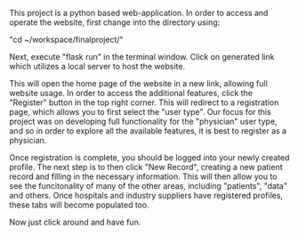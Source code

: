 This project is a python based web-application. In order to access and operate the website, first change into the directory using:

"cd ~/workspace/finalproject/"

Next, execute "flask run" in the terminal window. Click on generated link which utilizes a local server to host the website.

This will open the home page of the website in a new link, allowing full website usage. In order to access the additional features,
click the "Register" button in the top right corner. This will redirect to a registration page, which allows you to first select the
"user type". Our focus for this project was on developing full functionality for the "physician" user type, and so in order to explore
all the available features, it is best to register as a physician.

Once registration is complete, you should be logged into your newly created profile. The next step is to then click "New Record",
creating a new patient record and filling in the necessary information. This will then allow you to see the funcitonality of many of
the other areas, including "patients", "data" and others. Once hospitals and industry suppliers have registered profiles, these tabs
will become populated too.

Now just click around and have fun.
